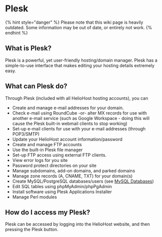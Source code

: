 # Plesk
{% hint style="danger" %} Please note that this wiki page is heavily outdated. Some information may be out of date, or entirely not work.  {% endhint %}
## What is Plesk?

Plesk is a powerful, yet user-friendly hosting/domain manager. Plesk has a simple-to-use interface that makes editing your hosting details extremely easy.

## What can Plesk do?

Through Plesk \(included with all HelioHost hosting accounts\), you can

* Create and manage e-mail addresses for your domain.
* Check e-mail using RoundCube -or- alter MX records for use with another e-mail service \(such as Google Workspace - doing this will cause the Plesk built-in webmail clients to stop working\)
* Set-up e-mail clients for use with your e-mail addresses \(through POP3/SMTP\)
* Update your HelioHost account information/password
* Create and manage FTP accounts
* Use the built-in Plesk file manager
* Set-up FTP access using external FTP clients.
* View error logs for you site
* Password protect directories on your site
* Manage subdomains, add-on domains, and parked domains
* Manage zone records \(A, CNAME, TXT\) for your domain\(s\)
* Create MySQL/PostgreSQL databases/users \(see [MySQL Databases](../management/mysql.md)\)
* Edit SQL tables using phpMyAdmin/phpPgAdmin
* Install software using Plesk Applications Installer
* Manage Perl modules

## How do I access my Plesk?

Plesk can be accessed by logging into the HelioHost website, and then pressing the Plesk button. 
